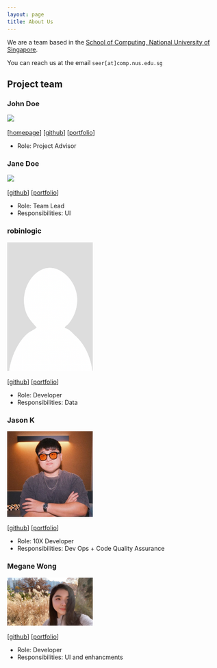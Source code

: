 ```yaml
---
layout: page
title: About Us
---
```


We are a team based in the [School of Computing, National University of Singapore](https://www.comp.nus.edu.sg).

You can reach us at the email `seer[at]comp.nus.edu.sg`

## Project team

### John Doe

<img src="images/johndoe.png" width="200px">

[[homepage](http://www.comp.nus.edu.sg/~damithch)]
[[github](https://github.com/johndoe)]
[[portfolio](team/johndoe.md)]

* Role: Project Advisor

### Jane Doe

<img src="images/johndoe.png" width="200px">

[[github](http://github.com/johndoe)]
[[portfolio](team/johndoe.md)]

* Role: Team Lead
* Responsibilities: UI

### robinlogic

<img src="images/robinlogic.png" width="200px">

[[github](http://github.com/robinlogic)] [[portfolio](team/robinlogic.md)]

* Role: Developer
* Responsibilities: Data

### Jason K

<img src="images/k0p1-git.png" width="200px">

[[github](https://github.com/K0p1-Git)]
[[portfolio](team/k0p1-git.md)]

* Role: 10X Developer
* Responsibilities: Dev Ops + Code Quality Assurance

### Megane Wong

<img src="images/huffle-buffle.png" width="200px">

[[github](http://github.com/Huffle-Buffle)]
[[portfolio](team/huffle-buffle.md)]

* Role: Developer
* Responsibilities: UI and enhancments
